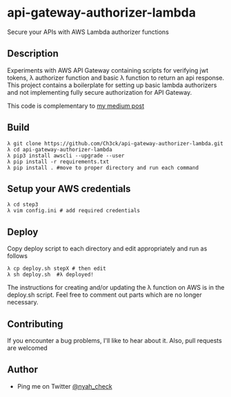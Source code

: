# api-gateway-authorizer-lambda
Secure your APIs with AWS Lambda authorizer functions


## Description
Experiments with AWS API Gateway containing scripts for verifying jwt tokens, λ authorizer function and basic λ function to return an api response. This project contains a boilerplate for setting up basic lambda authorizers and not implementing fully secure authorization for API Gateway.

This code is complementary to [my medium post](https://medium.com/@checko/how-to-create-an-aws-lambda-authorizer-for-api-gateway-45df4745a0e)

## Build
```
λ git clone https://github.com/Ch3ck/api-gateway-authorizer-lambda.git
λ cd api-gateway-authorizer-lambda
λ pip3 install awscli --upgrade --user
λ pip install -r requirements.txt
λ pip install . #move to proper directory and run each command
```

## Setup your AWS credentials
```
λ cd step3
λ vim config.ini # add required credentials
```

## Deploy
Copy deploy script to each directory and edit appropriately and run as follows
```
λ cp deploy.sh stepX # then edit
λ sh deploy.sh  #λ deployed!
```
The instructions for creating and/or updating the λ function on AWS is in the deploy.sh script. Feel free to comment out parts which are no longer necessary.

## Contributing
If you encounter a bug problems, I'll like to hear about it. Also, pull requests are welcomed

## Author
- Ping me on Twitter [@nyah_check](https://twitter.com/nyah_check)
